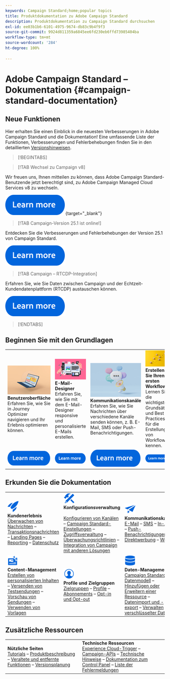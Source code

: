 ```yaml
---
keywords: Campaign Standard;home;popular topics
title: Produktdokumentation zu Adobe Campaign Standard
description: Produktdokumentation zu Campaign Standard durchsuchen
exl-id: ee03b1b6-6101-4975-9674-db83c9b4f9f3
source-git-commit: 9924d811359a6845ee6fd230eb6ffd73985404ba
workflow-type: tm+mt
source-wordcount: '284'
ht-degree: 100%

---
```


# Adobe Campaign Standard – Dokumentation {#campaign-standard-documentation}

## Neue Funktionen

Hier erhalten Sie einen Einblick in die neuesten Verbesserungen in Adobe Campaign Standard und die Dokumentation! Eine umfassende Liste der Funktionen, Verbesserungen und Fehlerbehebungen finden Sie in den detaillierten [Versionshinweisen](rn/using/release-notes.md).

>[!BEGINTABS]

>[!TAB Wechsel zu Campaign v8]

Wir freuen uns, Ihnen mitteilen zu können, dass Adobe Campaign Standard-Benutzende jetzt berechtigt sind, zu Adobe Campaign Managed Cloud Services v8 zu wechseln.

[![Bild](assets/do-not-localize/learn-more-button.svg)](https://experienceleague.adobe.com/de/docs/campaign-web/acs-to-ac/home){target="_blank"}

>[!TAB Campaign-Version 25.1 ist online!]

Entdecken Sie die Verbesserungen und Fehlerbehebungen der Version 25.1 von Campaign Standard.

[![Bild](assets/do-not-localize/learn-more-button.svg)](rn/using/release-notes.md)

>[!TAB Campaign – RTCDP-Integration]

Erfahren Sie, wie Sie Daten zwischen Campaign und der Echtzeit-Kundendatenplattform (RTCDP) austauschen können.

[![Bild](assets/do-not-localize/learn-more-button.svg)](integrating/using/get-started-sources-destinations.md)

>[!ENDTABS]

## Beginnen Sie mit den Grundlagen

<table style="table-layout:fixed">
  <tr style="border: 0;">
    <td>
    <a href="start/using/about-the-interface.md"><img src="assets/do-not-localize/start-interface.jpeg"></a>
    <div><strong>Benutzeroberfläche</strong><br/>Erfahren Sie, wie Sie in Journey Optimizer navigieren und Ihr Erlebnis optimieren können.</div>
    </td>
    <td>
    <a href="designing/using/designing-content-in-adobe-campaign.md"><img src="assets/do-not-localize/start-designer.png"></a>
    <div><strong>E-Mail-Designer</strong><br/>Erfahren Sie, wie Sie mit dem E-Mail-Designer responsive und personalisierte E-Mails erstellen.</div>
    </td>
    <td>
    <a href="channels/using/get-started-communication-channels.md"><img src="assets/do-not-localize/start-deliveries.jpeg"></a>
    <div><strong>Kommunikationskanäle</strong><br/>Erfahren Sie, wie Sie Nachrichten über verschiedene Kanäle senden können, z. B. E-Mail, SMS oder Push-Benachrichtigungen.
    </td>
    <td>
    <a href="automating/using/building-a-workflow.md"><img src="assets/do-not-localize/start-workflows.jpeg"></a>
    <div><strong>Erstellen Sie Ihren ersten Workflow</strong><br/>Lernen Sie die wichtigsten Grundsätze und Best Practices für die Erstellung von Workflows kennen.</div>
    </td>
  </tr>
  <tr style="border: 0;">
    <td align="center"><a href="start/using/about-the-interface.md"><img src="assets/do-not-localize/learn-more-button.svg"></a></td>
    <td align="center"><a href="designing/using/designing-content-in-adobe-campaign.md"><img src="assets/do-not-localize/learn-more-button.svg"></a></td>
    <td align="center"><a href="channels/using/get-started-communication-channels.md"><img src="assets/do-not-localize/learn-more-button.svg"></a></td>
    <td align="center"><a href="automating/using/building-a-workflow.md"><img src="assets/do-not-localize/learn-more-button.svg"></a></td>
    </tr>
</table>

## Erkunden Sie die Dokumentation

<table style="table-layout:auto">
  <tr style="border: 0;">
    <td>
      <img src="assets/do-not-localize/icon-quick-start.svg" width="35px"><br/>
      <strong>Kundenerlebnis</strong><br/><a href="sending/using/track-and-monitor.md">Überwachen von Nachrichten</a> – <a href="channels/using/getting-started-with-transactional-msg.md">Transaktionsnachrichten</a> – <a href="channels/using/getting-started-with-landing-pages.md">Landing Pages</a> – <a href="reporting/using/about-dynamic-reports.md">Reporting</a> – <a href="start/using/privacy-management.md">Datenschutz</a>
    </td>
    <td>
      <img src="assets/do-not-localize/icon-configure.svg" width="35px"><br/>
      <strong>Konfigurationsverwaltung<br/></strong><br/><a href="administration/using/about-channel-configuration.md">Konfigurieren von Kanälen</a> – <a href="administration/using/about-campaign-standard-settings.md">Campaign Standard-Einstellungen</a> – <a href="administration/using/about-access-management.md">Zugriffsverwaltung</a> – <a href="administration/using/monitoring-guidelines.md">Überwachungsrichtlinien</a> – <a href="integrating/using/get-started-campaign-integrations.md">Integration von Campaign mit anderen Lösungen</a>
    </td>
    <td>
      <img src="assets/do-not-localize/icon-campaign.svg" width="35px"><br/>
      <strong>Kommunikationskanäle</strong><br/><a href="channels/using/about-emails.md">E-Mail</a> – <a href="channels/using/about-sms-messages.md">SMS</a> – <a href="channels/using/about-in-app-messaging.md">In-App</a> – <a href="channels/using/about-push-notifications.md">Push-Benachrichtigungen</a> – <a href="channels/using/about-direct-mail.md">Direktwerbung</a> – <a href="channels/using/about-direct-mail.md">Web</a>
    </td>
  </tr>
  <tr style="border: 0;">
    <td>
      <img src="assets/do-not-localize/icon-content.svg" width="35px"><br/>
      <strong>Content-Management</strong><br/><a href="sending/using/design-and-personalize.md">Erstellen von personalisierten Inhalten</a> – <a href="sending/using/sending-proofs.md">Versenden von Testsendungen</a> – <a href="sending/using/previewing-messages.md">Vorschau von Sendungen</a> – <a href="sending/using/use-templates.md">Verwenden von Vorlagen</a>
    </td>
    <td>
      <img src="assets/do-not-localize/icon_profile-audience.svg" width="35px"><br/>
      <strong>Profile und Zielgruppen</strong><br/><a href="audiences/using/about-audiences.md">Zielgruppen</a> – <a href="audiences/using/about-profiles.md">Profile</a> – <a href="audiences/using/about-subscriptions.md">Abonnements</a> – <a href="audiences/using/about-opt-in-and-opt-out-in-campaign.md">Opt-in und Opt-out</a>
    </td>
    <td>
      <img src="assets/do-not-localize/icon-data.svg" width="35px"><br/>
      <strong>Daten-Management</strong><br/><a href="developing/using/data-model-concepts.md">Campaign Standard-Datenmodell</a> – <a href="developing/using/key-steps-to-add-a-resource.md">Hinzufügen oder Erweitern einer Ressource</a> – <a href="automating/using/about-data-import-and-export.md">Datenimport und -export</a> – <a href="automating/using/managing-encrypted-data.md">Verwalten verschlüsselter Daten</a>
    </td>
  </tr>
</table>

## Zusätzliche Ressourcen

<table style="table-layout:fixed"><tr style="border: 0;">
<td><strong>Nützliche Seiten</strong><br/>
<a href="https://experienceleague.adobe.com/docs/campaign-standard-learn/tutorials/overview.html?lang=de" target="_blank">Tutorials</a> – <a href="https://helpx.adobe.com/de/legal/product-descriptions/campaign-standard.html" target="_blank">Produktbeschreibung</a> – <a href="rn/using/deprecated-features.md">Veraltete und entfernte Funktionen</a> – <a href="rn/using/release-planning.md">Versionsplanung</a>
</td>
<td><strong>Technische Ressourcen</strong><br/>
<a href="integrating/using/about-adobe-experience-cloud-triggers.md">Experience Cloud-Trigger</a> – <a href="api/using/get-started-apis.md">Campaign-APIs</a> – <a href="https://helpx.adobe.com/de/campaign/kb/acs-article-list.html" target="blank">Technische Hinweise</a> – <a href="https://experienceleague.adobe.com/docs/control-panel/using/control-panel-home.html?lang=de" target="_blank">Dokumentation zum Control Panel</a> – <a href="https://experienceleague.adobe.com/developer/campaign-errors/error_codes.html?lang=de">Liste der Fehlermeldungen</a>
</td>
</tr></table>